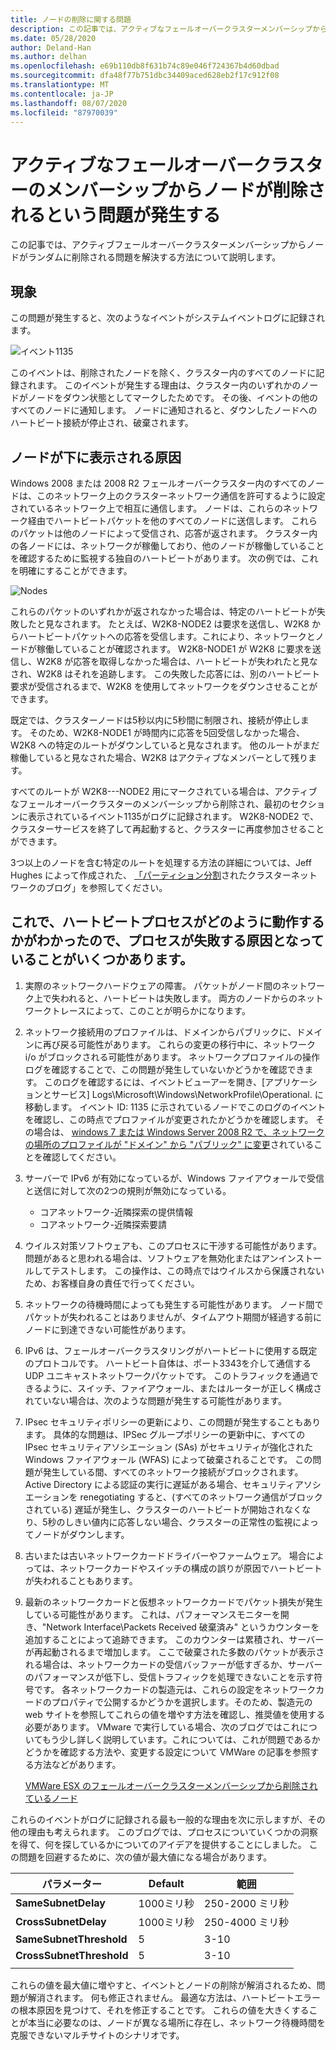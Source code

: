 ```yaml
---
title: ノードの削除に関する問題
description: この記事では、アクティブなフェールオーバークラスターメンバーシップからノードを削除するときに発生する問題について説明します。
ms.date: 05/28/2020
author: Deland-Han
ms.author: delhan
ms.openlocfilehash: e69b110db8f631b74c89e046f724367b4d60dbad
ms.sourcegitcommit: dfa48f77b751dbc34409aced628eb2f17c912f08
ms.translationtype: MT
ms.contentlocale: ja-JP
ms.lasthandoff: 08/07/2020
ms.locfileid: "87970039"
---
```

# <a name="having-a-problem-with-nodes-being-removed-from-active-failover-cluster-membership"></a>アクティブなフェールオーバークラスターのメンバーシップからノードが削除されるという問題が発生する

この記事では、アクティブフェールオーバークラスターメンバーシップからノードがランダムに削除される問題を解決する方法について説明します。

## <a name="symptoms"></a>現象

この問題が発生すると、次のようなイベントがシステムイベントログに記録されます。

![イベント1135](media/problem-nodes-failover-cluster/1135-1.png)

このイベントは、削除されたノードを除く、クラスター内のすべてのノードに記録されます。 このイベントが発生する理由は、クラスター内のいずれかのノードがノードをダウン状態としてマークしたためです。 その後、イベントの他のすべてのノードに通知します。 ノードに通知されると、ダウンしたノードへのハートビート接続が停止され、破棄されます。

## <a name="what-caused-the-node-to-be-marked-down"></a>ノードが下に表示される原因

Windows 2008 または 2008 R2 フェールオーバークラスター内のすべてのノードは、このネットワーク上のクラスターネットワーク通信を許可するように設定されているネットワーク上で相互に通信します。 ノードは、これらのネットワーク経由でハートビートパケットを他のすべてのノードに送信します。 これらのパケットは他のノードによって受信され、応答が返されます。 クラスター内の各ノードには、ネットワークが稼働しており、他のノードが稼働していることを確認するために監視する独自のハートビートがあります。 次の例では、これを明確にすることができます。

![Nodes](media/problem-nodes-failover-cluster/Node2.png)

これらのパケットのいずれかが返されなかった場合は、特定のハートビートが失敗したと見なされます。 たとえば、W2K8-NODE2 は要求を送信し、W2K8 からハートビートパケットへの応答を受信します。これにより、ネットワークとノードが稼働していることが確認されます。  W2K8-NODE1 が W2K8 に要求を送信し、W2K8 が応答を取得しなかった場合は、ハートビートが失われたと見なされ、W2K8 はそれを追跡します。  この失敗した応答には、別のハートビート要求が受信されるまで、W2K8 を使用してネットワークをダウンさせることができます。

既定では、クラスターノードは5秒以内に5秒間に制限され、接続が停止します。 そのため、W2K8-NODE1 が時間内に応答を5回受信しなかった場合、W2K8 への特定のルートがダウンしていると見なされます。 他のルートがまだ稼働していると見なされた場合、W2K8 はアクティブなメンバーとして残ります。

すべてのルートが W2K8---NODE2 用にマークされている場合は、アクティブなフェールオーバークラスターのメンバーシップから削除され、最初のセクションに表示されているイベント1135がログに記録されます。 W2K8-NODE2 で、クラスターサービスを終了して再起動すると、クラスターに再度参加させることができます。

3つ以上のノードを含む特定のルートを処理する方法の詳細については、Jeff Hughes によって作成された、 [「パーティション分割](/archive/blogs/askcore/partitioned-cluster-networks)されたクラスターネットワークのブログ」を参照してください。

## <a name="now-that-we-know-how-the-heartbeat-process-works-what-are-some-of-the-known-causes-for-the-process-to-fail"></a>これで、ハートビートプロセスがどのように動作するかがわかったので、プロセスが失敗する原因となっていることがいくつかあります。

1. 実際のネットワークハードウェアの障害。 パケットがノード間のネットワーク上で失われると、ハートビートは失敗します。 両方のノードからのネットワークトレースによって、このことが明らかになります。

2. ネットワーク接続用のプロファイルは、ドメインからパブリックに、ドメインに再び戻る可能性があります。 これらの変更の移行中に、ネットワーク i/o がブロックされる可能性があります。 ネットワークプロファイルの操作ログを確認することで、この問題が発生していないかどうかを確認できます。 このログを確認するには、イベントビューアーを開き、[アプリケーションとサービス] Logs\Microsoft\Windows\NetworkProfile\Operational. に移動します。 イベント ID: 1135 に示されているノードでこのログのイベントを確認し、この時点でプロファイルが変更されたかどうかを確認します。 その場合は、 [windows 7 または Windows Server 2008 R2 で、ネットワークの場所のプロファイルが "ドメイン" から "パブリック" に変更](https://support.microsoft.com/help/2524478/the-network-location-profile-changes-from-domain-to-public-in-windows)されていることを確認してください。

3. サーバーで IPv6 が有効になっているが、Windows ファイアウォールで受信と送信に対して次の2つの規則が無効になっている。

    - コアネットワーク-近隣探索の提供情報
    - コアネットワーク-近隣探索要請

4. ウイルス対策ソフトウェアも、このプロセスに干渉する可能性があります。 問題があると思われる場合は、ソフトウェアを無効化またはアンインストールしてテストします。 この操作は、この時点ではウイルスから保護されないため、お客様自身の責任で行ってください。

5. ネットワークの待機時間によっても発生する可能性があります。 ノード間でパケットが失われることはありませんが、タイムアウト期間が経過する前にノードに到達できない可能性があります。

6. IPv6 は、フェールオーバークラスタリングがハートビートに使用する既定のプロトコルです。 ハートビート自体は、ポート3343を介して通信する UDP ユニキャストネットワークパケットです。 このトラフィックを通過できるように、スイッチ、ファイアウォール、またはルーターが正しく構成されていない場合は、次のような問題が発生する可能性があります。

7. IPsec セキュリティポリシーの更新により、この問題が発生することもあります。 具体的な問題は、IPSec グループポリシーの更新中に、すべての IPsec セキュリティアソシエーション (SAs) がセキュリティが強化された Windows ファイアウォール (WFAS) によって破棄されることです。 この問題が発生している間、すべてのネットワーク接続がブロックされます。 Active Directory による認証の実行に遅延がある場合、セキュリティアソシエーションを renegotiating すると、(すべてのネットワーク通信がブロックされている) 遅延が発生し、クラスターのハートビートが開始されなくなり、5秒のしきい値内に応答しない場合、クラスターの正常性の監視によってノードがダウンします。

8. 古いまたは古いネットワークカードドライバーやファームウェア。  場合によっては、ネットワークカードやスイッチの構成の誤りが原因でハートビートが失われることもあります。

9. 最新のネットワークカードと仮想ネットワークカードでパケット損失が発生している可能性があります。  これは、パフォーマンスモニターを開き、"Network Interface\Packets Received 破棄済み" というカウンターを追加することによって追跡できます。  このカウンターは累積され、サーバーが再起動されるまで増加します。  ここで破棄された多数のパケットが表示される場合は、ネットワークカードの受信バッファーが低すぎるか、サーバーのパフォーマンスが低下し、受信トラフィックを処理できないことを示す符号です。  各ネットワークカードの製造元は、これらの設定をネットワークカードのプロパティで公開するかどうかを選択します。そのため、製造元の web サイトを参照してこれらの値を増やす方法を確認し、推奨値を使用する必要があります。  VMware で実行している場合、次のブログではこれについてもう少し詳しく説明しています。これについては、これが問題であるかどうかを確認する方法や、変更する設定について VMWare の記事を参照する方法などがあります。

    [VMWare ESX のフェールオーバークラスターメンバーシップから削除されているノード](/archive/blogs/askcore/nodes-being-removed-from-failover-cluster-membership-on-vmware-esx)

これらのイベントがログに記録される最も一般的な理由を次に示しますが、その他の理由も考えられます。 このブログでは、プロセスについていくつかの洞察を得て、何を探しているかについてのアイデアを提供することにしました。 この問題を回避するために、次の値が最大値になる場合があります。

|パラメーター|Default|範囲|
|---|---|---|
|**SameSubnetDelay**|1000ミリ秒|250-2000 ミリ秒|
|**CrossSubnetDelay**|1000ミリ秒|250-4000 ミリ秒|
|**SameSubnetThreshold**|5|3-10|
|**CrossSubnetThreshold**|5|3-10|
||||

これらの値を最大値に増やすと、イベントとノードの削除が解消されるため、問題が解消されます。 何も修正されません。 最適な方法は、ハートビートエラーの根本原因を見つけて、それを修正することです。 これらの値を大きくすることが本当に必要なのは、ノードが異なる場所に存在し、ネットワーク待機時間を克服できないマルチサイトのシナリオです。
